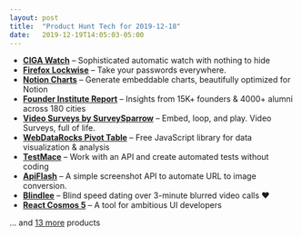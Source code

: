 ```yaml
---
layout: post
title:  "Product Hunt Tech for 2019-12-18"
date:   2019-12-19T14:05:03-05:00
---
```


* **[CIGA Watch](https://www.producthunt.com/posts/ciga-watch-2?utm_campaign=producthunt-api&utm_medium=api&utm_source=Application%3A+Daily+Digest+RSS+%28ID%3A+3202%29)** – Sophisticated automatic watch with nothing to hide
* **[Firefox Lockwise](https://www.producthunt.com/posts/firefox-lockwise?utm_campaign=producthunt-api&utm_medium=api&utm_source=Application%3A+Daily+Digest+RSS+%28ID%3A+3202%29)** – Take your passwords everywhere.
* **[Notion Charts](https://www.producthunt.com/posts/notion-charts-2?utm_campaign=producthunt-api&utm_medium=api&utm_source=Application%3A+Daily+Digest+RSS+%28ID%3A+3202%29)** – Generate embeddable charts, beautifully optimized for Notion
* **[Founder Institute Report](https://www.producthunt.com/posts/founder-institute-report?utm_campaign=producthunt-api&utm_medium=api&utm_source=Application%3A+Daily+Digest+RSS+%28ID%3A+3202%29)** – Insights from 15K+ founders & 4000+ alumni across 180 cities
* **[Video Surveys by SurveySparrow](https://www.producthunt.com/posts/video-surveys-by-surveysparrow?utm_campaign=producthunt-api&utm_medium=api&utm_source=Application%3A+Daily+Digest+RSS+%28ID%3A+3202%29)** – Embed, loop, and play. Video Surveys, full of life.
* **[WebDataRocks Pivot Table](https://www.producthunt.com/posts/webdatarocks-pivot-table?utm_campaign=producthunt-api&utm_medium=api&utm_source=Application%3A+Daily+Digest+RSS+%28ID%3A+3202%29)** – Free JavaScript library for data visualization & analysis
* **[TestMace](https://www.producthunt.com/posts/testmace?utm_campaign=producthunt-api&utm_medium=api&utm_source=Application%3A+Daily+Digest+RSS+%28ID%3A+3202%29)** – Work with an API and create automated tests without coding
* **[ApiFlash](https://www.producthunt.com/posts/apiflash?utm_campaign=producthunt-api&utm_medium=api&utm_source=Application%3A+Daily+Digest+RSS+%28ID%3A+3202%29)** – A simple screenshot API to automate URL to image conversion.
* **[Blindlee](https://www.producthunt.com/posts/blindlee?utm_campaign=producthunt-api&utm_medium=api&utm_source=Application%3A+Daily+Digest+RSS+%28ID%3A+3202%29)** – Blind speed dating over 3-minute blurred video calls ❤️
* **[React Cosmos 5](https://www.producthunt.com/posts/react-cosmos-5?utm_campaign=producthunt-api&utm_medium=api&utm_source=Application%3A+Daily+Digest+RSS+%28ID%3A+3202%29)** – A tool for ambitious UI developers

… and [13 more](https://www.producthunt.com/tech) products